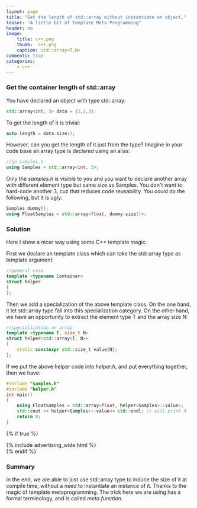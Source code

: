 ```yaml
---
layout: page
title: "Get the length of std::array without instantiate an object."
teaser: "A little bit of Template Meta Programming"
header: no
image:
    title: c++.png
    thumb:  c++.png
    caption: std::array<T,N> 
comments: true
categories:
    - c++
---
```


### Get the container length of std::array

You have declared an object with type std::array:

```cpp
std::array<int, 3> data = {1,2,3}; 
```

To get the length of it is trivial:

```cpp
auto length = data.size(); 
```

However, can you get the length of it just from the type? Imagine in your code base an array type is declared using an alias:

```cpp
//in samples.h
using Samples = std::array<int, 3>;
```

Only the *samples.h* is visible to you and you want to declare another array with different element type but same size as Samples. You don't want to hard-code another 3, cuz that reduces code reusability.
You could do the following, but it is ugly:

```cpp
Samples dummy{};
using FloatSamples = std::array<float, dummy.size()>;
```

### Solution
Here I show a nicer way using some C++ template magic.

First we declare an template class which can take the std::array type as template argument: 

```cpp
//general case
template <typename Container>
struct helper
{
};
```

Then we add a specialization of the above template class. On the one hand, it let std::array type fall into this specialization category. On the other hand, we have an opportunity to extract the element type T and the array size N:

```cpp 
//specialization on array
template <typename T, size_t N>
struct helper<std::array<T, N>>
{
	static constexpr std::size_t value{N};
};
```

If we put the above helper code into *helper.h*, and put everything together, then we have:

```cpp
#include "samples.h"
#include "helper.h"
int main()
{
	using FloatSamples = std::array<float, helper<Samples>::value>;
	std::cout << helper<Samples>::value<< std::endl; // will print 3
	return 0;
}
```

{% if true %}
<div class="ads">
{% include advertising_wide.html %}
</div><!-- /.ads -->
{% endif %}


### Summary

In the end, we are able to just use std::array type to induce the size of it at compile time, without a need to instantiate an instance of it. Thanks to the magic of template metaprogramming.
The trick here we are using has a formal terminology, and is called *meta function*.

[1]: https://docs.google.com/presentation/d/e/2PACX-1vQwrivdqqBR8teLQ7prKtiDyMLSqgGBzTxfQ6BKXPVvpFpLRUQOmqTm57LEMIy3IIK14RTLcBcT-PCO/pub?start=false&loop=false&delayms=60000&slide=id.g1a727d4a2c_0_814
[2]: https://i.stack.imgur.com/lV7Ty.jpg
[3]: http://machinelearningmechanic.com/deep_learning/2019/09/04/cross-entropy-loss-derivative.html
[4]: https://www.tensorflow.org/tutorials/quickstart/beginner
[5]: https://i.stack.imgur.com/uGw1c.jpg

